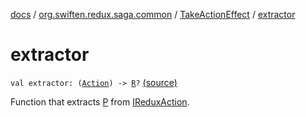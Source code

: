 [docs](../../index.md) / [org.swiften.redux.saga.common](../index.md) / [TakeActionEffect](index.md) / [extractor](./extractor.md)

# extractor

`val extractor: (`[`Action`](index.md#Action)`) -> `[`R`](index.md#R)`?` [(source)](https://github.com/protoman92/KotlinRedux/tree/master/common\common-saga\src\main\kotlin/org/swiften/redux/saga/common/TakeActionEffect.kt#L23)

Function that extracts [P](#) from [IReduxAction](../../org.swiften.redux.core/-i-redux-action.md).

